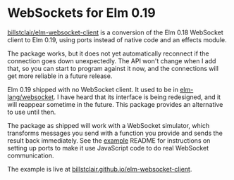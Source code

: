 # WebSockets for Elm 0.19

[billstclair/elm-websocket-client](https://package.elm-lang.org/packages/billstclair/elm-websocket-client/latest) is a conversion of the Elm 0.18 WebSocket client to Elm 0.19, using ports instead of native code and an effects module.

The package works, but it does not yet automatically reconnect if the connection goes down unexpectedly. The API won't change when I add that, so you can start to program against it now, and the connections will get more reliable in a future release.

Elm 0.19 shipped with no WebSocket client. It used to be in [elm-lang/websocket](https://package.elm-lang.org/packages/elm-lang/websocket/latest). I have heard that its interface is being redesigned, and it will reappear sometime in the future. This package provides an alternative to use until then.

The package as shipped will work with a WebSocket simulator, which transforms messages you send with a function you provide and sends the result back immediately. See the [example](https://github.com/billstclair/elm-websocket-client/tree/master/example) README for instructions on setting up ports to make it use JavaScript code to do real WebSocket communication.

The example is live at [billstclair.github.io/elm-websocket-client](https://billstclair.github.io/websocket-client/).
